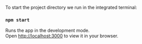 To start the project directory we run in the integrated terminal:

### `npm start`

Runs the app in the development mode.\
Open [http://localhost:3000](http://localhost:3000) to view it in your browser.



